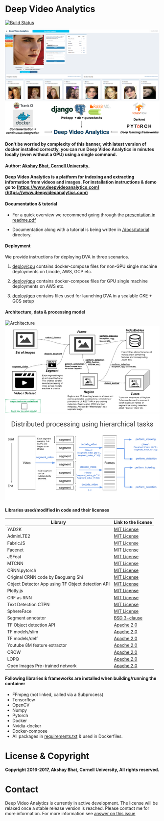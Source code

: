 # Deep Video Analytics
[![Build Status](https://travis-ci.org/AKSHAYUBHAT/DeepVideoAnalytics.svg?branch=master)](https://travis-ci.org/AKSHAYUBHAT/DeepVideoAnalytics)

![UI Screenshot](docs/figures/emma.png "Emma Watson, from poster of her latest subject appropriate movie The Circle")
![Banner](docs/figures/banner_small.png "banner")


**Don't be worried by complexity of this banner, with latest version of docker installed correctly, you can run Deep Video Analytics in minutes locally (even without a GPU) using a single command.** 

#### Author: [Akshay Bhat, Cornell University.](http://www.akshaybhat.com)

#### Deep Video Analytics is a platform for indexing and extracting information from videos and images. For installation instructions & demo go to [https://www.deepvideoanalytics.com](https://www.deepvideoanalytics.com)


#### Documentation & tutorial

- For a quick overview we recommend going through the [presentation in readme.pdf](readme.pdf)

- Documentation along with a tutorial is being written in [/docs/tutorial](/docs/tutorial) directory.

#### Deployment 

We provide instructions for deploying DVA in three scenarios.

1. [deploy/cpu](/deploy/cpu) contains docker-compose files for non-GPU single machine deployments on Linode, AWS, GCP etc.

2. [deploy/gpu](/deploy/gpu) contains docker-compose files for GPU single machine deployments on AWS etc.

3. [deploy/gcp](/deploy/gcp) contains files used for launching DVA in a scalable GKE + GCS setup


#### Architecture, data & processing model
![Architecture](notebooks/distributed_intelligence/figures/system.png "architecture")
![Data model](docs/figures/data_model_2.png "data model")
![Processing model](docs/figures/task_model_2.png "processing model")


#### Libraries used/modified in code and their licenses

| Library  | Link to the license | 
| -------- | ------------------- |
| YAD2K  |  [MIT License](https://github.com/allanzelener/YAD2K/blob/master/LICENSE)  |
| AdminLTE2  |  [MIT License](https://github.com/almasaeed2010/AdminLTE/blob/master/LICENSE) |
| FabricJS |  [MIT License](https://github.com/kangax/fabric.js/blob/master/LICENSE)  |
| Facenet   |  [MIT License](https://github.com/davidsandberg/facenet)  |
| JSFeat   |  [MIT License](https://inspirit.github.io/jsfeat/)  |
| MTCNN   |  [MIT License](https://github.com/kpzhang93/MTCNN_face_detection_alignment)  |
| CRNN.pytorch  |  [MIT License](https://github.com/meijieru/crnn.pytorch/blob/master/LICENSE.md)  |
| Original CRNN code by Baoguang Shi  |  [MIT License](https://github.com/bgshih/crnn) |
| Object Detector App using TF Object detection API |  [MIT License](https://github.com/datitran/Object-Detector-App) | 
| Plotly.js |  [MIT License](https://github.com/plotly/plotly.js/blob/master/LICENSE) | 
| CRF as RNN  |  [MIT License](https://github.com/sadeepj/crfasrnn_keras/blob/master/LICENSE) | 
| Text Detection CTPN  |  [MIT License](https://github.com/eragonruan/text-detection-ctpn/LICENSE) | 
| SphereFace  |  [MIT License](https://github.com/wy1iu/sphereface/blob/master/license) |
| Segment annotator  |   [BSD 3-clause](https://github.com/kyamagu/js-segment-annotator/blob/master/LICENSE) |
| TF Object detection API  | [Apache 2.0](https://github.com/tensorflow/models/tree/master/research/object_detection) |
| TF models/slim  | [Apache 2.0](https://github.com/tensorflow/models/tree/master/research/slim) |
| TF models/delf  | [Apache 2.0](https://github.com/tensorflow/models/tree/master/research/delf) |
| Youtube 8M feature extractor  | [Apache 2.0](https://github.com/google/youtube-8m) |
| CROW   |  [Apache 2.0](https://github.com/yahoo/crow/blob/master/LICENSE)  | 
| LOPQ   |  [Apache 2.0](https://github.com/yahoo/lopq/blob/master/LICENSE)  | 
| Open Images Pre-trained network  |  [Apache 2.0](https://github.com/openimages/dataset/blob/master/LICENSE) |


#### Following libraries & frameworks are installed when building/running the container

* FFmpeg (not linked, called via a Subprocess)
* Tensorflow 
* OpenCV
* Numpy
* Pytorch
* Docker
* Nvidia-docker
* Docker-compose
* All packages in [requirements.txt](https://github.com/AKSHAYUBHAT/DeepVideoAnalytics/blob/master/requirements.txt) & used in Dockerfiles.



# License & Copyright

**Copyright 2016-2017, Akshay Bhat, Cornell University, All rights reserved.**

# Contact

Deep Video Analytics is currently in active development.
The license will be relaxed once a stable release version is reached.
Please contact me for more information. For more information see [answer on this issue](https://github.com/AKSHAYUBHAT/DeepVideoAnalytics/issues/29)
 
